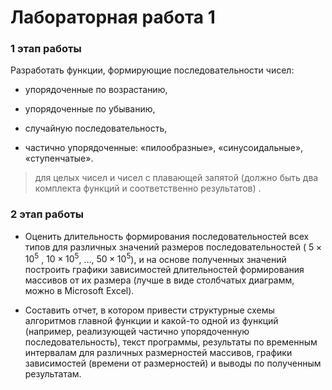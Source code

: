 # Лабораторная работа 1
### **1 этап работы**

Разработать функции, формирующие последовательности чисел:

- упорядоченные по возрастанию,

- упорядоченные по убыванию,

- случайную последовательность,

- частично упорядоченные: «пилообразные», «синусоидальные», «ступенчатые».

> для целых чисел и чисел с плавающей запятой (должно быть два комплекта функций и соответственно результатов) .


### **2 этап работы**

- Оценить длительность формирования последовательностей всех типов для различных значений размеров последовательностей ( $5×10^5$ , $10×10^5$, …, $50×10^5$), и на основе полученных значений построить графики зависимостей длительностей формирования массивов от их размера (лучше в виде столбчатых диаграмм, можно в Microsoft  Excel).

- Составить отчет, в котором привести структурные схемы алгоритмов главной функции и какой-то одной из функций (например, реализующей частично упорядоченную последовательность), текст программы, результаты по временным интервалам для различных размерностей массивов, графики зависимостей (времени от размерностей) и выводы по полученным результатам.
